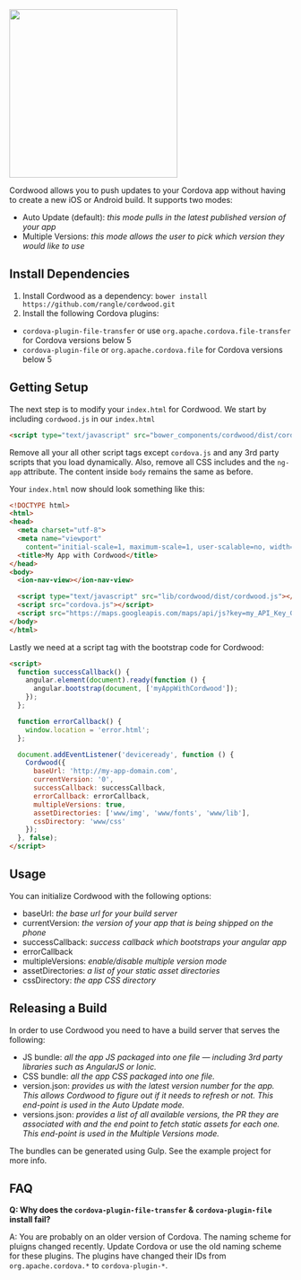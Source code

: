 <img src="cordwood-logo.jpg" width="300">

Cordwood allows you to push updates to your Cordova app without having to create a new iOS or Android build. It supports two modes:

- Auto Update (default): *this mode pulls in the latest published version of your app*
- Multiple Versions: *this mode allows the user to pick which version they would like to use*


Install Dependencies
--------------
1. Install Cordwood as a dependency: `bower install https://github.com/rangle/cordwood.git`
2. Install the following Cordova plugins:
  + `cordova-plugin-file-transfer` or use `org.apache.cordova.file-transfer` for Cordova versions below 5
  + `cordova-plugin-file` or `org.apache.cordova.file` for Cordova versions below 5


Getting Setup
--------------
The next step is to modify your `index.html` for Cordwood. We start by including `cordwood.js` in our `index.html`

```html
<script type="text/javascript" src="bower_components/cordwood/dist/cordwood.js"></script>
```

Remove all your all other script tags except `cordova.js` and any 3rd party scripts that you load dynamically. Also, remove all CSS includes and the `ng-app` attribute. The content inside `body` remains the same as before.

Your `index.html` now should look something like this:

```html
<!DOCTYPE html>
<html>
<head>
  <meta charset="utf-8">
  <meta name="viewport"
    content="initial-scale=1, maximum-scale=1, user-scalable=no, width=device-width">
  <title>My App with Cordwood</title>
</head>
<body>
  <ion-nav-view></ion-nav-view>

  <script type="text/javascript" src="lib/cordwood/dist/cordwood.js"></script>
  <script src="cordova.js"></script>
  <script src="https://maps.googleapis.com/maps/api/js?key=my_API_Key_Goes_Here&sensor=true"></script>
</body>
</html>
```

Lastly we need at a script tag with the bootstrap code for Cordwood:

```html
<script>
  function successCallback() {
    angular.element(document).ready(function () {
      angular.bootstrap(document, ['myAppWithCordwood']);
    });
  };

  function errorCallback() {
    window.location = 'error.html';
  };

  document.addEventListener('deviceready', function () {
    Cordwood({
      baseUrl: 'http://my-app-domain.com',
      currentVersion: '0',
      successCallback: successCallback,
      errorCallback: errorCallback,
      multipleVersions: true,
      assetDirectories: ['www/img', 'www/fonts', 'www/lib'],
      cssDirectory: 'www/css'
    });
  }, false);
</script>
```



Usage
-----------------
You can initialize Cordwood with the following options:

- baseUrl: *the base url for your build server*
- currentVersion: *the version of your app that is being shipped on the phone*
- successCallback: *success callback which bootstraps your angular app*
- errorCallback
- multipleVersions: *enable/disable multiple version mode*
- assetDirectories: *a list of your static asset directories*
- cssDirectory: *the app CSS directory*


Releasing a Build
-----------------
In order to use Cordwood you need to have a build server that serves the following:

- JS bundle: *all the app JS packaged into one file &mdash; including 3rd party libraries such as AngularJS or Ionic.*
- CSS bundle: *all the app CSS packaged into one file.*
- version.json: *provides us with the latest version number for the app. This allows Cordwood to figure out if it needs to refresh or not. This end-point is used in the Auto Update mode.*
- versions.json: *provides a list of all available versions, the PR they are associated with and the end point to fetch static assets for each one. This end-point is used in the Multiple Versions mode.*

The bundles can be generated using Gulp. See the example project for more info.


FAQ
-----------------

**Q: Why does the `cordova-plugin-file-transfer` & `cordova-plugin-file` install fail?**

A: You are probably on an older version of Cordova. The naming scheme for pluigns changed recently. Update Cordova or use the old naming scheme for these plugins. The plugins have changed their IDs from `org.apache.cordova.*` to `cordova-plugin-*`.
